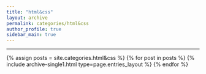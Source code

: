 ```yaml
---
title: "html&css"
layout: archive
permalink: categories/html&css
author_profile: true
sidebar_main: true
---
```




***

{% assign posts = site.categories.html&css %}
{% for post in posts %} {% include archive-single1.html type=page.entries_layout %} {% endfor %}
